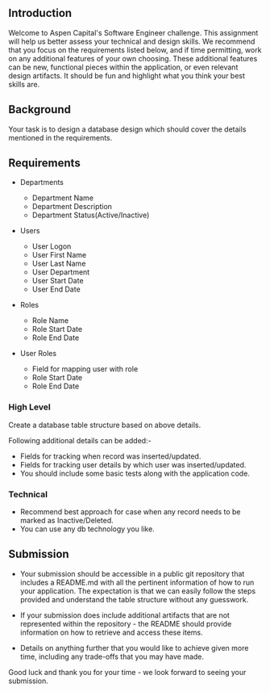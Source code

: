 ## Introduction

Welcome to Aspen Capital's Software Engineer challenge. This assignment will help us better assess your technical and design skills. We recommend that you focus on the requirements listed below, and if time permitting, work on any additional features of your own choosing. These additional features can be new, functional pieces within the application, or even relevant design artifacts. It should be fun and highlight what you think your best skills are.

## Background

Your task is to design a database design which should cover the details mentioned in the requirements.

## Requirements
- Departments
  * Department Name
  * Department Description
  * Department Status(Active/Inactive)
  
- Users
  * User Logon
  * User First Name
  * User Last Name
  * User Department
  * User Start Date
  * User End Date
  
- Roles
  * Role Name
  * Role Start Date
  * Role End Date

- User Roles
  * Field for mapping user with role
  * Role Start Date
  * Role End Date

### High Level

Create a database table structure based on above details. 

Following additional details can be added:-
	
  * Fields for tracking when record was inserted/updated.
  * Fields for tracking user details by which user was inserted/updated.
  * You should include some basic tests along with the application code.

### Technical

* Recommend best approach for case when any record needs to be marked as Inactive/Deleted.
* You can use any db technology you like.

## Submission
* Your submission should be accessible in a public git repository that includes a README.md with all the pertinent information of how to run your application. 
The expectation is that we can easily follow the steps provided and understand the table structure without any guesswork.
* If your submission does include additional artifacts that are not represented within the repository - the README should provide information on how to retrieve and access these items.

* Details on anything further that you would like to achieve given more time, including any trade-offs that you may have made.

Good luck and thank you for your time - we look forward to seeing your submission.
